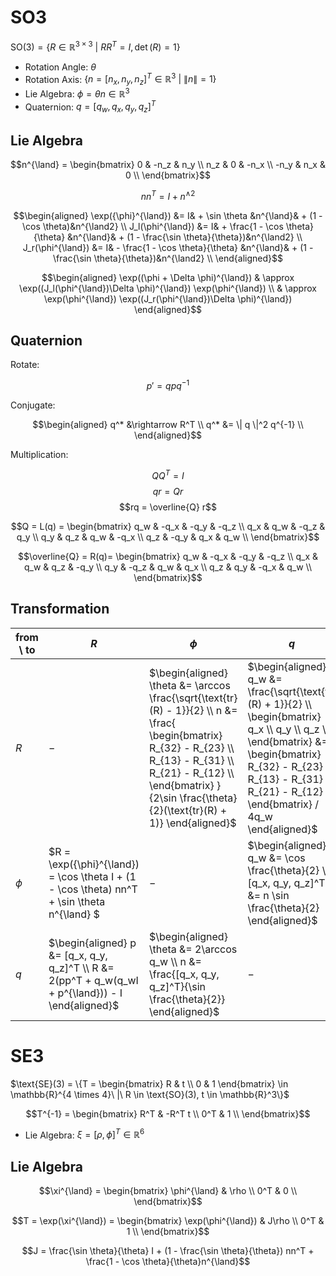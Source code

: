# SO3

$\text{SO}(3) = \{R \in \mathbb{R}^{3 \times 3}\ |\ RR^T = I, \det(R) = 1\}$

- Rotation Angle: $\theta$
- Rotation Axis: $\{n = [n_x, n_y, n_z]^T \in \mathbb{R}^3\ |\ \|n\| = 1\}$
- Lie Algebra: $\phi = \theta n \in \mathbb{R}^3$
- Quaternion: $q = [q_w, q_x, q_y, q_z]^T$

## Lie Algebra

$$n^{\land} = \begin{bmatrix}
0 & -n_z & n_y \\
n_z & 0 & -n_x \\
-n_y & n_x & 0 \\
\end{bmatrix}$$

$$nn^T = I + n^{\land2}$$

$$\begin{aligned}
\exp({\phi}^{\land}) &= I& + \sin \theta &n^{\land}& + (1 - \cos \theta)&n^{\land2} \\
J_l(\phi^{\land}) &= I& + \frac{1 - \cos \theta}{\theta} &n^{\land}& + (1 - \frac{\sin \theta}{\theta})&n^{\land2} \\
J_r(\phi^{\land}) &= I& - \frac{1 - \cos \theta}{\theta} &n^{\land}& + (1 - \frac{\sin \theta}{\theta})&n^{\land2} \\
\end{aligned}$$

$$\begin{aligned}
\exp((\phi + \Delta \phi)^{\land}) & \approx \exp((J_l(\phi^{\land})\Delta \phi)^{\land}) \exp(\phi^{\land}) \\
& \approx \exp(\phi^{\land}) \exp((J_r(\phi^{\land})\Delta \phi)^{\land})
\end{aligned}$$

## Quaternion

Rotate:

$$p' = qpq^{-1}$$

Conjugate:

$$\begin{aligned}
q^* &\rightarrow R^T \\
q^* &= \| q \|^2 q^{-1} \\
\end{aligned}$$

Multiplication:

$$QQ^T = I$$
$$qr = Qr$$
$$rq = \overline{Q} r$$

$$Q = L(q) = \begin{bmatrix}
q_w & -q_x & -q_y & -q_z \\
q_x & q_w & -q_z & q_y \\
q_y & q_z & q_w & -q_x \\
q_z & -q_y & q_x & q_w \\
\end{bmatrix}$$

$$\overline{Q} = R(q)= \begin{bmatrix}
q_w & -q_x & -q_y & -q_z \\
q_x & q_w & q_z & -q_y \\
q_y & -q_z & q_w & q_x \\
q_z & q_y & -q_x & q_w \\
\end{bmatrix}$$

## Transformation

| from \ to | $R$                                                                                                | $\phi$                                                                                                                                                                                                                                | $q$                                                                                                                                                                                                                             |
|-----------|----------------------------------------------------------------------------------------------------|---------------------------------------------------------------------------------------------------------------------------------------------------------------------------------------------------------------------------------------|---------------------------------------------------------------------------------------------------------------------------------------------------------------------------------------------------------------------------------|
| $R$       | $-$                                                                                                | $\begin{aligned} \theta &= \arccos \frac{\sqrt{\text{tr}(R) - 1}}{2} \\ n &= \frac{ \begin{bmatrix} R_{32} - R_{23} \\ R_{13} - R_{31} \\ R_{21} - R_{12} \\ \end{bmatrix} }{2\sin \frac{\theta}{2}(\text{tr}(R) + 1)} \end{aligned}$ | $\begin{aligned} q_w &= \frac{\sqrt{\text{tr}(R) + 1}}{2} \\ \begin{bmatrix} q_x \\ q_y \\ q_z \\ \end{bmatrix} &= \begin{bmatrix} R_{32} - R_{23} \\ R_{13} - R_{31} \\ R_{21} - R_{12} \\ \end{bmatrix} / 4q_w \end{aligned}$ |
| $\phi$    | $R = \exp({\phi}^{\land}) = \cos \theta I + (1 - \cos \theta) nn^T + \sin \theta n^{\land} $       | $-$                                                                                                                                                                                                                                   | $\begin{aligned} q_w &= \cos \frac{\theta}{2} \\ [q_x, q_y, q_z]^T &= n \sin \frac{\theta}{2} \end{aligned}$                                                                                                                    |
| $q$       | $\begin{aligned} p &= [q_x, q_y, q_z]^T \\ R &= 2(pp^T + q_w(q_wI + p^{\land})) - I \end{aligned}$ | $\begin{aligned} \theta &= 2\arccos q_w \\ n &= \frac{[q_x, q_y, q_z]^T}{\sin \frac{\theta}{2}} \end{aligned}$                                                                                                                        | $-$                                                                                                                                                                                                                             |

# SE3

$\text{SE}(3) = \{T = \begin{bmatrix} R & t \\ 0 & 1 \end{bmatrix} \in \mathbb{R}^{4 \times 4}\ |\ R \in \text{SO}(3), t \in \mathbb{R}^3\}$

$$T^{-1} = \begin{bmatrix}
R^T & -R^T t \\
0^T & 1 \\
\end{bmatrix}$$

- Lie Algebra: $\xi = [\rho, \phi]^T \in \mathbb{R}^6$

## Lie Algebra

$$\xi^{\land} = \begin{bmatrix}
\phi^{\land} & \rho \\
0^T & 0 \\
\end{bmatrix}$$

$$T = \exp(\xi^{\land}) = \begin{bmatrix}
\exp(\phi^{\land}) & J\rho \\
0^T & 1 \\
\end{bmatrix}$$

$$J = \frac{\sin \theta}{\theta} I + (1 - \frac{\sin \theta}{\theta}) nn^T + \frac{1 - \cos \theta}{\theta}n^{\land}$$
